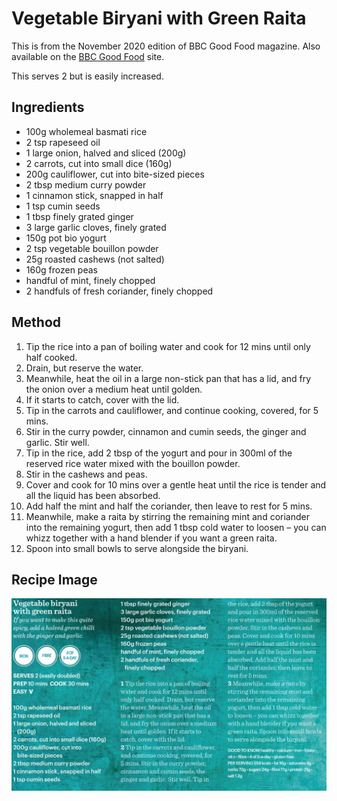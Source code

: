 
# Vegetable Biryani with Green Raita # 

This is from the November 2020 edition of BBC Good Food magazine. Also available on the [BBC Good Food](https://www.bbcgoodfood.com/recipes/vegetable-biryani-with-green-raita) site.

This serves 2 but is easily increased.

## Ingredients ## 

- 100g wholemeal basmati rice
- 2 tsp rapeseed oil
- 1 large onion, halved and sliced (200g)
- 2 carrots, cut into small dice (160g)
- 200g cauliflower, cut into bite-sized pieces
- 2 tbsp medium curry powder
- 1 cinnamon stick, snapped in half
- 1 tsp cumin seeds
- 1 tbsp finely grated ginger
- 3 large garlic cloves, finely grated
- 150g pot bio yogurt
- 2 tsp vegetable bouillon powder
- 25g roasted cashews (not salted)
- 160g frozen peas
- handful of mint, finely chopped
- 2 handfuls of fresh coriander, finely chopped

## Method ## 

1. Tip the rice into a pan of boiling water and cook for 12 mins until only half cooked.
2. Drain, but reserve the water.
3. Meanwhile, heat the oil in a large non-stick pan that has a lid, and fry the onion over a medium heat until golden.
4. If it starts to catch, cover with the lid.
5. Tip in the carrots and cauliflower, and continue cooking, covered, for 5 mins.
6. Stir in the curry powder, cinnamon and cumin seeds, the ginger and garlic. Stir well.
7. Tip in the rice, add 2 tbsp of the yogurt and pour in 300ml of the reserved rice water mixed with the bouillon powder.
8. Stir in the cashews and peas.
9. Cover and cook for 10 mins over a gentle heat until the rice is tender and all the liquid has been absorbed.
10. Add half the mint and half the coriander, then leave to rest for 5 mins.
11. Meanwhile, make a raita by stirring the remaining mint and coriander into the remaining yogurt, then add 1 tbsp cold water to loosen – you can whizz together with a hand blender if you want a green raita.
12. Spoon into small bowls to serve alongside the biryani.

## Recipe Image

![](/public/images/Vegetable-Biryani-with-Green-Raita.png)

